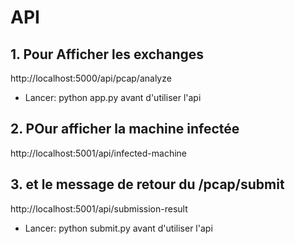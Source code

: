 # API
## 1. Pour Afficher les exchanges
http://localhost:5000/api/pcap/analyze

- Lancer: python app.py avant d'utiliser l'api

## 2. POur afficher la machine infectée 
http://localhost:5001/api/infected-machine

## 3. et le message de retour du /pcap/submit
http://localhost:5001/api/submission-result

- Lancer: python submit.py avant d'utiliser l'api